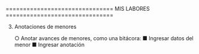 
=============================== MIS LABORES ===============================

3.	Anotaciones de menores

    ○	Anotar avances de menores, como una bitácora:
            ■	Ingresar datos del menor
            ■	Ingresar anotación
